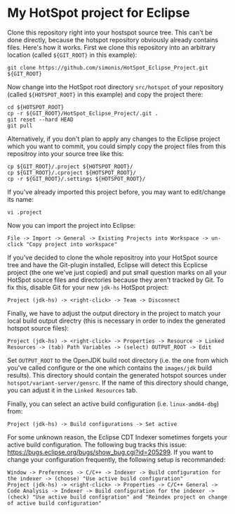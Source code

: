 # My HotSpot project for Eclipse

Clone this repository right into your hostspot source tree. This can't be done directly, because the hotspot repository obviously already contains files. Here's how it works. First we clone this repository into an arbitrary location (called `${GIT_ROOT}` in this example):

```
git clone https://github.com/simonis/HotSpot_Eclipse_Project.git ${GIT_ROOT}
```

Now change into the HotSpot root directory `src/hotspot` of your repository (called `${HOTSPOT_ROOT}` in this example) and copy the project there:

```
cd ${HOTSPOT_ROOT}
cp -r ${GIT_ROOT}/HotSpot_Eclipse_Project/.git .
git reset --hard HEAD
git pull
```
Alternatively, if you don't plan to apply any changes to the Eclipse project which you want to commit, you could simply copy the project files from this repositroy into your source tree like this:

```
cp ${GIT_ROOT}/.project ${HOTSPOT_ROOT}/
cp ${GIT_ROOT}/.cproject ${HOTSPOT_ROOT}/
cp -r ${GIT_ROOT}/.settings ${HOTSPOT_ROOT}/
```

If you've already imported this project before, you may want to edit/change its name:

```
vi .project 
```

Now you can import the project into Eclipse:

```
File -> Import -> General -> Existing Projects into Workspace -> un-click "Copy project into workspace"
```

If you've decided to clone the whole repositroy into your HotSpot source tree and have the Git-plugin installed, Eclipse will detect this Ecplicse project (the one we've just copied) and put small question marks on all your HotSpot source files and directories because they aren't tracked by Git. To fix this, disable Git for your new `jdk-hs` HotSpot project:

```
Project (jdk-hs) -> <right-click> -> Team -> Disconnect
```

Finally, we have to adjust the output directory in the project to match your local build output directry (this is necessary in order to index the generated hotspot source files):

```
Project (jdk-hs) -> <right-click> -> Properties -> Resource -> Linked Resources -> (tab) Path Variables -> (select) OUTPUT_ROOT -> Edit
```

Set `OUTPUT_ROOT` to the OpenJDK build root directory (i.e. the one from which you've called configure or the one which contains the `images/jdk` build results). This directory should contain the generated hotspot sources under `hotspot/variant-server/gensrc`. If the name of this directory should change, you can adjust it in the `Linked Resources` tab.

Finally, you can select an active build configuration (i.e. `linux-amd64-dbg`) from:

```
Project (jdk-hs) -> Build configurations -> Set active
```

For some unknown reason, the Eclipse CDT Indexer sometimes forgets your active build configuration. The following bug tracks this issue: https://bugs.eclipse.org/bugs/show_bug.cgi?id=205299. If you want to change your configuration frequently, the following setup is recommanded:

```
Window -> Preferences -> C/C++ -> Indexer -> Build configuration for the indexer -> (choose) "Use active build configuration"
Project (jdk-hs) -> <right-click> -> Properties -> C/C++ General -> Code Analysis -> Indexer -> Build configuration for the indexer -> (check) "Use active build configration" and "Reindex project on change of active build configuration"
```

